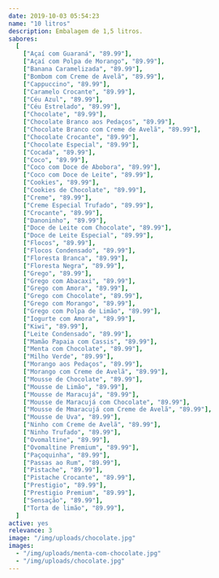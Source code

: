 ```yaml
---
date: 2019-10-03 05:54:23
name: "10 litros"
description: Embalagem de 1,5 litros.
sabores:
  [
    ["Açaí com Guaraná", "89.99"],
    ["Açaí com Polpa de Morango", "89.99"],
    ["Banana Caramelizada", "89.99"],
    ["Bombom com Creme de Avelã", "89.99"],
    ["Cappuccino", "89.99"],
    ["Caramelo Crocante", "89.99"],
    ["Céu Azul", "89.99"],
    ["Céu Estrelado", "89.99"],
    ["Chocolate", "89.99"],
    ["Chocolate Branco aos Pedaços", "89.99"],
    ["Chocolate Branco com Creme de Avelã", "89.99"],
    ["Chocolate Crocante", "89.99"],
    ["Chocolate Especial", "89.99"],
    ["Cocada", "89.99"],
    ["Coco", "89.99"],
    ["Coco com Doce de Abobora", "89.99"],
    ["Coco com Doce de Leite", "89.99"],
    ["Cookies", "89.99"],
    ["Cookies de Chocolate", "89.99"],
    ["Creme", "89.99"],
    ["Creme Especial Trufado", "89.99"],
    ["Crocante", "89.99"],
    ["Danoninho", "89.99"],
    ["Doce de Leite com Chocolate", "89.99"],
    ["Doce de Leite Especial", "89.99"],
    ["Flocos", "89.99"],
    ["Flocos Condensado", "89.99"],
    ["Floresta Branca", "89.99"],
    ["Floresta Negra", "89.99"],
    ["Grego", "89.99"],
    ["Grego com Abacaxi", "89.99"],
    ["Grego com Amora", "89.99"],
    ["Grego com Chocolate", "89.99"],
    ["Grego com Morango", "89.99"],
    ["Grego com Polpa de Limão", "89.99"],
    ["Iogurte com Amora", "89.99"],
    ["Kiwi", "89.99"],
    ["Leite Condensado", "89.99"],
    ["Mamão Papaia com Cassis", "89.99"],
    ["Menta com Chocolate", "89.99"],
    ["Milho Verde", "89.99"],
    ["Morango aos Pedaços", "89.99"],
    ["Morango com Creme de Avelã", "89.99"],
    ["Mousse de Chocolate", "89.99"],
    ["Mousse de Limão", "89.99"],
    ["Mousse de Maracujá", "89.99"],
    ["Mousse de Maracujá com Chocolate", "89.99"],
    ["Mousse de Mmaracujá com Creme de Avelã", "89.99"],
    ["Mousse de Uva", "89.99"],
    ["Ninho com Creme de Avelã", "89.99"],
    ["Ninho Trufado", "89.99"],
    ["Ovomaltine", "89.99"],
    ["Ovomaltine Premium", "89.99"],
    ["Paçoquinha", "89.99"],
    ["Passas ao Rum", "89.99"],
    ["Pistache", "89.99"],
    ["Pistache Crocante", "89.99"],
    ["Prestigio", "89.99"],
    ["Prestigio Premium", "89.99"],
    ["Sensação", "89.99"],
    ["Torta de limão", "89.99"],
  ]
active: yes
relevance: 3
image: "/img/uploads/chocolate.jpg"
images:
  - "/img/uploads/menta-com-chocolate.jpg"
  - "/img/uploads/chocolate.jpg"
---
```

